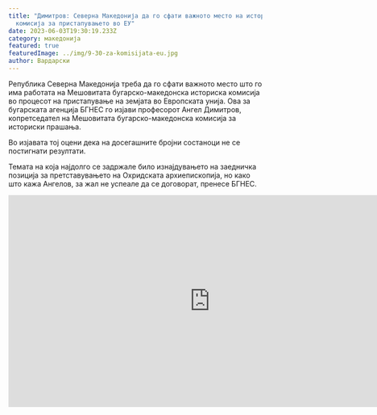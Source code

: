 ```yaml
---
title: "Димитров: Северна Македонија да го сфати важното место на историската
  комисија за пристапувањето во ЕУ"
date: 2023-06-03T19:30:19.233Z
category: македонија
featured: true
featuredImage: ../img/9-30-za-komisijata-eu.jpg
author: Вардарски
---
```

<!--StartFragment-->

Република Северна Македонија треба да го сфати важното место што го има работата на Мешовитата бугарско-македонска историска комисија во процесот на пристапување на земјата во Европската унија. Ова за бугарската агенција БГНЕС го изјави професорот Ангел Димитров, копретседател на Мешовитата бугарско-македонска комисија за историски прашања.

<!--EndFragment--><!--StartFragment-->

Во изјавата тој оцени дека на досегашните бројни состаноци не се постигнати резултати.

Темата на која најдолго се задржале било изнајдувањето на заедничка позиција за претставувањето на Охридската архиепископија, но како што кажа Ангелов, за жал не успеале да се договорат, пренесе БГНЕС.

<!--EndFragment--><iframe width="800" height="420" src="https://www.youtube.com/embed/Tk8lxYV8ydw" title="Проф. Димитров: РСМ да си даде сметка за важността на Комисията в процеса на присъединяване към ЕС" frameborder="0" allow="accelerometer; autoplay; clipboard-write; encrypted-media; gyroscope; picture-in-picture; web-share" allowfullscreen></iframe>